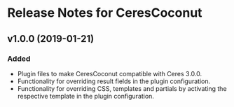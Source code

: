 # Release Notes for CeresCoconut

## v1.0.0 (2019-01-21)

### Added

- Plugin files to make CeresCoconut compatible with Ceres 3.0.0.
- Functionality for overriding result fields in the plugin configuration.
- Functionality for overriding CSS, templates and partials by activating the respective template in the plugin configuration.
